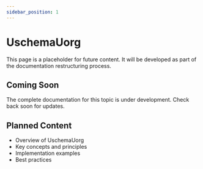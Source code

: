 ```yaml
---
sidebar_position: 1
---
```


# UschemaUorg

This page is a placeholder for future content. It will be developed as part of the documentation restructuring process.

## Coming Soon

The complete documentation for this topic is under development. Check back soon for updates.

## Planned Content

- Overview of UschemaUorg
- Key concepts and principles
- Implementation examples
- Best practices

